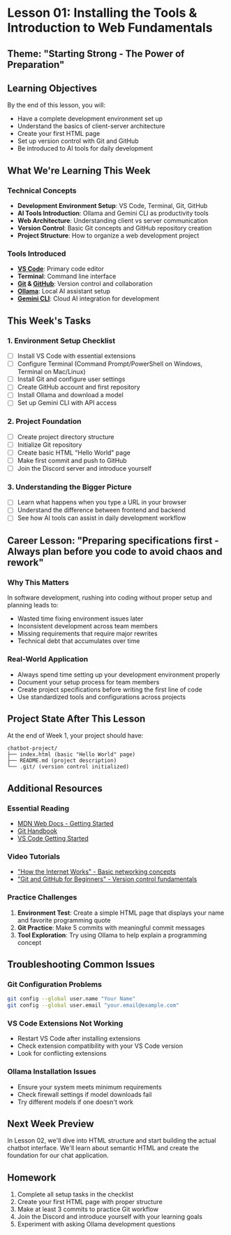 # Lesson 01: Installing the Tools & Introduction to Web Fundamentals

## Theme: "Starting Strong - The Power of Preparation"

## Learning Objectives
By the end of this lesson, you will:
- Have a complete development environment set up
- Understand the basics of client-server architecture
- Create your first HTML page
- Set up version control with Git and GitHub
- Be introduced to AI tools for daily development

## What We're Learning This Week

### Technical Concepts
- **Development Environment Setup**: VS Code, Terminal, Git, GitHub
- **AI Tools Introduction**: Ollama and Gemini CLI as productivity tools
- **Web Architecture**: Understanding client vs server communication
- **Version Control**: Basic Git concepts and GitHub repository creation
- **Project Structure**: How to organize a web development project

### Tools Introduced
- [**VS Code**](https://code.visualstudio.com/download): Primary code editor
- **Terminal**: Command line interface
- **[Git](https://git-scm.com/downloads) & [GitHub](https://github.com/)**: Version control and collaboration
- **[Ollama](https://ollama.com/)**: Local AI assistant setup
- **[Gemini CLI](https://github.com/google-gemini/gemini-cli)**: Cloud AI integration for development

## This Week's Tasks

### 1. Environment Setup Checklist
- [ ] Install VS Code with essential extensions
- [ ] Configure Terminal (Command Prompt/PowerShell on Windows, Terminal on Mac/Linux)
- [ ] Install Git and configure user settings
- [ ] Create GitHub account and first repository
- [ ] Install Ollama and download a model
- [ ] Set up Gemini CLI with API access

### 2. Project Foundation
- [ ] Create project directory structure
- [ ] Initialize Git repository
- [ ] Create basic HTML "Hello World" page
- [ ] Make first commit and push to GitHub
- [ ] Join the Discord server and introduce yourself

### 3. Understanding the Bigger Picture
- [ ] Learn what happens when you type a URL in your browser
- [ ] Understand the difference between frontend and backend
- [ ] See how AI tools can assist in daily development workflow

## Career Lesson: "Preparing specifications first - Always plan before you code to avoid chaos and rework"

### Why This Matters
In software development, rushing into coding without proper setup and planning leads to:
- Wasted time fixing environment issues later
- Inconsistent development across team members
- Missing requirements that require major rewrites
- Technical debt that accumulates over time

### Real-World Application
- Always spend time setting up your development environment properly
- Document your setup process for team members
- Create project specifications before writing the first line of code
- Use standardized tools and configurations across projects

## Project State After This Lesson
At the end of Week 1, your project should have:
```
chatbot-project/
├── index.html (basic "Hello World" page)
├── README.md (project description)
└── .git/ (version control initialized)
```

## Additional Resources

### Essential Reading
- [MDN Web Docs - Getting Started](https://developer.mozilla.org/en-US/docs/Learn/Getting_started_with_the_web)
- [Git Handbook](https://guides.github.com/introduction/git-handbook/)
- [VS Code Getting Started](https://code.visualstudio.com/docs/getstarted/getting-started)

### Video Tutorials
- ["How the Internet Works" - Basic networking concepts](https://www.youtube.com/watch?v=7_LPdttKXPc)
- ["Git and GitHub for Beginners" - Version control fundamentals](https://www.youtube.com/watch?v=r8jQ9hVA2qs)

### Practice Challenges
1. **Environment Test**: Create a simple HTML page that displays your name and favorite programming quote
2. **Git Practice**: Make 5 commits with meaningful commit messages
3. **Tool Exploration**: Try using Ollama to help explain a programming concept

## Troubleshooting Common Issues

### Git Configuration Problems
```bash
git config --global user.name "Your Name"
git config --global user.email "your.email@example.com"
```

### VS Code Extensions Not Working
- Restart VS Code after installing extensions
- Check extension compatibility with your VS Code version
- Look for conflicting extensions

### Ollama Installation Issues
- Ensure your system meets minimum requirements
- Check firewall settings if model downloads fail
- Try different models if one doesn't work

## Next Week Preview
In Lesson 02, we'll dive into HTML structure and start building the actual chatbot interface. We'll learn about semantic HTML and create the foundation for our chat application.

## Homework
1. Complete all setup tasks in the checklist
2. Create your first HTML page with proper structure
3. Make at least 3 commits to practice Git workflow
4. Join the Discord and introduce yourself with your learning goals
5. Experiment with asking Ollama development questions
